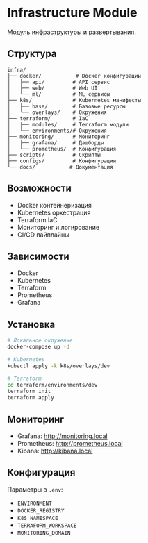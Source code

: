 # Infrastructure Module

Модуль инфраструктуры и развертывания.

## Структура

```
infra/
├── docker/           # Docker конфигурации
│   ├── api/         # API сервис
│   ├── web/         # Web UI
│   └── ml/          # ML сервисы
├── k8s/             # Kubernetes манифесты
│   ├── base/        # Базовые ресурсы
│   └── overlays/    # Окружения
├── terraform/       # IaC
│   ├── modules/     # Terraform модули
│   └── environments/# Окружения
├── monitoring/      # Мониторинг
│   ├── grafana/     # Дашборды
│   └── prometheus/  # Конфигурация
├── scripts/         # Скрипты
├── configs/         # Конфигурации
└── docs/           # Документация
```

## Возможности

- Docker контейнеризация
- Kubernetes оркестрация
- Terraform IaC
- Мониторинг и логирование
- CI/CD пайплайны

## Зависимости

- Docker
- Kubernetes
- Terraform
- Prometheus
- Grafana

## Установка

```bash
# Локальное окружение
docker-compose up -d

# Kubernetes
kubectl apply -k k8s/overlays/dev

# Terraform
cd terraform/environments/dev
terraform init
terraform apply
```

## Мониторинг

- Grafana: http://monitoring.local
- Prometheus: http://prometheus.local
- Kibana: http://kibana.local

## Конфигурация

Параметры в `.env`:
- `ENVIRONMENT`
- `DOCKER_REGISTRY`
- `K8S_NAMESPACE`
- `TERRAFORM_WORKSPACE`
- `MONITORING_DOMAIN` 